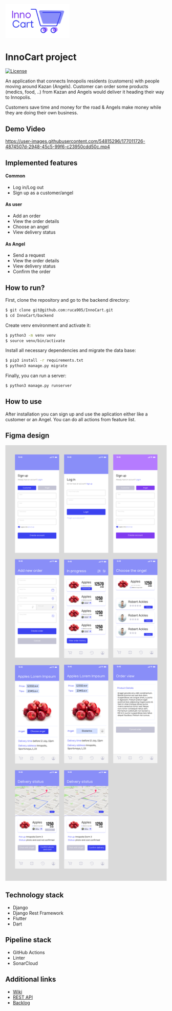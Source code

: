 <img src="https://raw.githubusercontent.com/InnoSWP/InnoCart-04/912ebc85c8e8acee39a292d8a3c35e3cf4368d18/images/Untitled-2%20(2).jpg" width="200">

# InnoCart project 


[![License](https://img.shields.io/github/license/InnoSWP/InnoCart?color=violet&logoColor=red&style=for-the-badge)](https://github.com/InnoSWP/InnoCart-04/blob/master/LICENSE)

An application that connects Innopolis residents (customers) with people moving around Kazan (Angels). Customer can order some products (medics, food, ..) from Kazan and Angels would deliver it heading their way to Innopolis. 

Customers save time and money for the road & Angels make money while they are doing their own business.

## Demo Video

https://user-images.githubusercontent.com/54815296/177011726-4874507d-2948-45c5-99f6-c23950cdd50c.mp4

## Implemented features
#### Common
* Log in/Log out
* Sign up as a customer/angel
#### As user
* Add an order
* View the order details
* Choose an angel
* View delivery status
#### As Angel
* Send a request
* View the order details
* View delivery status
* Confirm the order

## How to run?
First, clone the repository and go to the backend directory:
```bash
$ git clone git@github.com:ruca905/InnoCart.git
$ cd InnoCart/backend
```
Create venv environment and activate it:
```bash
$ python3 -m venv venv
$ source venv/bin/activate
```
Install all necessary dependencies and migrate the data base:
```bash
$ pip3 install -r requirements.txt
$ python3 manage.py migrate
```
Finally, you can run a server:
```bash
$ python3 manage.py runserver
```
## How to use
After installation you can sign up and use the aplication either like a customer or an Angel. You can do all actions from feature list.

## Figma design
<img src="https://raw.githubusercontent.com/InnoSWP/InnoCart-04/master/images/Frame.png" width="600">


## Technology stack
* Django
* Django Rest Framework
* Flutter
* Dart

## Pipeline stack
* GitHub Actions
* Linter
* SonarCloud

## Additional links
* [Wiki](https://github.com/InnoSWP/InnoCart-04/wiki)
* [REST API](https://app.swaggerhub.com/apis/Innopolis-University1/InnoCart/1.0.0-oas3)
* [Backlog](https://github.com/orgs/InnoSWP/projects/17)

